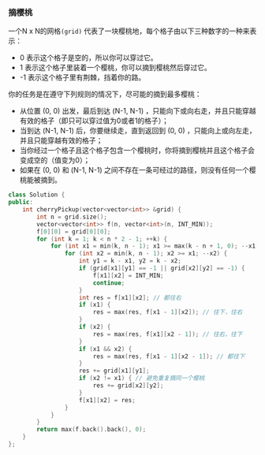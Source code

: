 ### 摘樱桃

一个N x N的网格`(grid)` 代表了一块樱桃地，每个格子由以下三种数字的一种来表示：

- 0 表示这个格子是空的，所以你可以穿过它。
- 1 表示这个格子里装着一个樱桃，你可以摘到樱桃然后穿过它。
- -1 表示这个格子里有荆棘，挡着你的路。

你的任务是在遵守下列规则的情况下，尽可能的摘到最多樱桃：

- 从位置 (0, 0) 出发，最后到达 (N-1, N-1) ，只能向下或向右走，并且只能穿越有效的格子（即只可以穿过值为0或者1的格子）；
- 当到达 (N-1, N-1) 后，你要继续走，直到返回到 (0, 0) ，只能向上或向左走，并且只能穿越有效的格子；
- 当你经过一个格子且这个格子包含一个樱桃时，你将摘到樱桃并且这个格子会变成空的（值变为0）；
- 如果在 (0, 0) 和 (N-1, N-1) 之间不存在一条可经过的路径，则没有任何一个樱桃能被摘到。



```c++
class Solution {
public:
    int cherryPickup(vector<vector<int>> &grid) {
        int n = grid.size();
        vector<vector<int>> f(n, vector<int>(n, INT_MIN));
        f[0][0] = grid[0][0];
        for (int k = 1; k < n * 2 - 1; ++k) {
            for (int x1 = min(k, n - 1); x1 >= max(k - n + 1, 0); --x1) {
                for (int x2 = min(k, n - 1); x2 >= x1; --x2) {
                    int y1 = k - x1, y2 = k - x2;
                    if (grid[x1][y1] == -1 || grid[x2][y2] == -1) {
                        f[x1][x2] = INT_MIN;
                        continue;
                    }
                    int res = f[x1][x2]; // 都往右
                    if (x1) {
                        res = max(res, f[x1 - 1][x2]); // 往下，往右
                    }
                    if (x2) {
                        res = max(res, f[x1][x2 - 1]); // 往右，往下
                    }
                    if (x1 && x2) {
                        res = max(res, f[x1 - 1][x2 - 1]); // 都往下
                    }
                    res += grid[x1][y1];
                    if (x2 != x1) { // 避免重复摘同一个樱桃
                        res += grid[x2][y2];
                    }
                    f[x1][x2] = res;
                }
            }
        }
        return max(f.back().back(), 0);
    }
};

```

